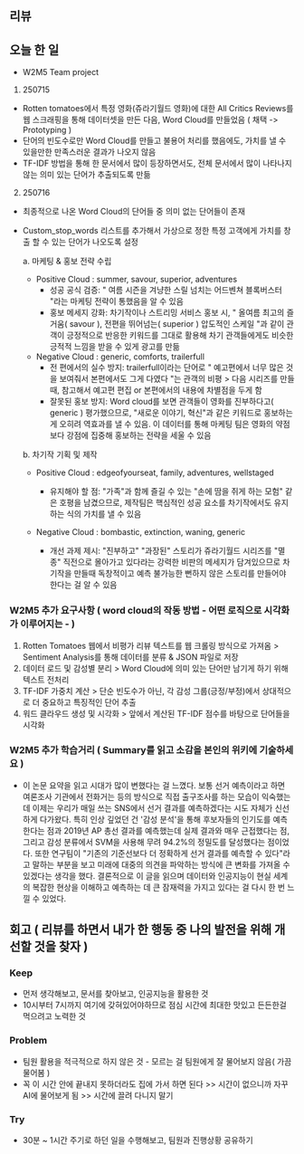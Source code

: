 ## 리뷰

## 오늘 한 일

- W2M5 Team project
1. 250715
  - Rotten tomatoes에서 특정 영화(쥬라기월드 영화)에 대한 All Critics Reviews를 웹 스크래핑을 통해 데이터셋을 만든 다음, Word Cloud를 만들었음 ( 채택 -> Prototyping )
  - 단어의 빈도수로만 Word Cloud를 만들고 불용어 처리를 했음에도, 가치를 낼 수 있을만한 만족스러운 결과가 나오지 않음
  - TF-IDF 방법을 통해 한 문서에서 많이 등장하면서도, 전체 문서에서 많이 나타나지 않는 의미 있는 단어가 추출되도록 만듦
2. 250716
  - 최종적으로 나온 Word Cloud의 단어들 중 의미 없는 단어들이 존재
  - Custom_stop_words 리스트를 추가해서 가상으로 정한 특정 고객에게 가치를 창출 할 수 있는 단어가 나오도록 설정
     
    a. 마케팅 & 홍보 전략 수립
      - Positive Cloud : summer, savour, superior, adventures
        - 성공 공식 검증: " 여름 시즌을 겨냥한 스릴 넘치는 어드벤쳐 블록버스터 "라는 마케팅 전략이 통했음을 알 수 있음
        - 홍보 메세지 강화: 차기작이나 스트리밍 서비스 홍보 시, " 올여름 최고의 즐거움( savour ), 전편을 뛰어넘는( superior ) 압도적인 스케일 "과 같이 관객이 긍정적으로 반응한 키워드를 그대로 활용해 차기 관객들에게도 비슷한 긍적적 느낌을 받을 수 있게 광고를 만듦
      - Negative Cloud : generic, comforts, trailerfull
        - 전 편에서의 실수 방지: trailerfull이라는 단어로 " 예고편에서 너무 많은 것을 보여줘서 본편에서도 그게 다였다 "는 관객의 비평 > 다음 시리즈를 만들 때, 참고해서 예고편 편집 or 본편에서의 내용에 차별점을 두게 함
        - 잘못된 홍보 방지: Word cloud를 보면 관객들이 영화를 진부하다고( generic ) 평가했으므로, "새로운 이야기, 혁신"과 같은 키워드로 홍보하는게 오히려 역효과를 낼 수 있음. 이 데이터를 통해 마케팅 팀은 영화의 약점보다 강점에 집중해 홍보하는 전략을 세울 수 있음
       
    b. 차기작 기획 및 제작
      - Positive Cloud : edgeofyourseat, family, adventures, wellstaged
        - 유지해야 할 점: "가족"과 함께 즐길 수 있는 "손에 땀을 쥐게 하는 모험" 같은 호평을 남겼으므로, 제작팀은 핵심적인 성공 요소를 차기작에서도 유지하는 식의 가치를 낼 수 있음
      
      - Negative Cloud : bombastic, extinction, waning, generic
        - 개선 과제 제시: "진부하고" "과장된" 스토리가 쥬라기월드 시리즈를 "멸종" 직전으로 몰아가고 있다라는 강력한 비판의 메세지가 담겨있으므로 차기작을 만들때 독창적이고 예측 불가능한 뻔하지 않은 스토리를 만들어야 한다는 걸 알 수 있음

### W2M5 추가 요구사항 ( word cloud의 작동 방법 - 어떤 로직으로 시각화가 이루어지는 - )
 1. Rotten Tomatoes 웹에서 비평가 리뷰 텍스트를 웹 크롤링 방식으로 가져옴 > Sentiment Analysis를 통해 데이터를 분류 & JSON 파일로 저장
 2. 데이터 로드 및 감성별 분리 > Word Cloud에 의미 있는 단어만 남기게 하기 위해 텍스트 전처리
 3. TF-IDF 가중치 계산 > 단순 빈도수가 아닌, 각 감성 그룹(긍정/부정)에서 상대적으로 더 중요하고 특징적인 단어 추출
 4. 워드 클라우드 생성 및 시각화 > 앞에서 계산된 TF-IDF 점수를 바탕으로 단어들을 시각화

### W2M5 추가 학습거리 ( Summary를 읽고 소감을 본인의 위키에 기술하세요 )
- 이 논문 요약을 읽고 시대가 많이 변했다는 걸 느꼈다. 보통 선거 예측이라고 하면 여론조사 기관에서 전화거는 등의 방식으로 직접 출구조사를 하는 모습이 익숙했는데 이제는 우리가 매일 쓰는 SNS에서 선거 결과를 예측하겠다는 시도 자체가 신선하게 다가왔다. 특히 인상 깊었던 건 '감성 분석'을 통해 후보자들의 인기도를 예측한다는 점과 2019년 AP 총선 결과를 예측했는데 실제 결과와 매우 근접했다는 점, 그리고 감성 분류에서 SVM을 사용해 무려 94.2%의 정밀도를 달성했다는 점이었다.
또한 연구팀이 "기존의 기준선보다 더 정확하게 선거 결과를 예측할 수 있다"라고 말하는 부분을 보고 미래에 대중의 의견을 파악하는 방식에 큰 변화를 가져올 수 있겠다는 생각을 했다. 결론적으로 이 글을 읽으며 데이터와 인공지능이 현실 세계의 복잡한 현상을 이해하고 예측하는 데 큰 잠재력을 가지고 있다는 걸 다시 한 번 느낄 수 있었다.

## 회고 ( 리뷰를 하면서 내가 한 행동 중 나의 발전을 위해 개선할 것을 찾자 )
  
### Keep
- 먼저 생각해보고, 문서를 찾아보고, 인공지능을 활용한 것
- 10시부터 7시까지 여기에 갖혀있어야하므로 점심 시간에 최대한 맛있고 든든한걸 먹으려고 노력한 것

### Problem
- 팀원 활용을 적극적으로 하지 않은 것 - 모르는 걸 팀원에게 잘 물어보지 않음( 가끔 물어봄 )
- 꼭 이 시간 안에 끝내지 못하더라도 집에 가서 하면 된다 >> 시간이 없으니까 자꾸 AI에 물어보게 됨 >> 시간에 끌려 다니지 말기

### Try
- 30분 ~ 1시간 주기로 하던 일을 수행해보고, 팀원과 진행상황 공유하기
